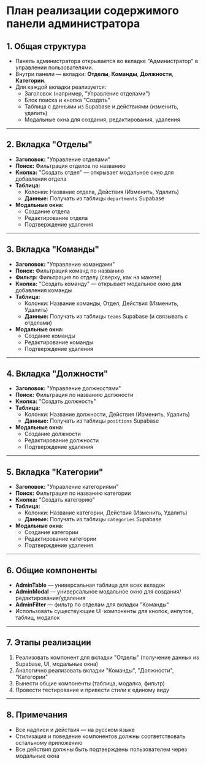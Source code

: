 # План реализации содержимого панели администратора

## 1. Общая структура

- Панель администратора открывается во вкладке "Администратор" в управлении пользователями.
- Внутри панели — вкладки: **Отделы**, **Команды**, **Должности**, **Категории**.
- Для каждой вкладки реализуется:
  - Заголовок (например, "Управление отделами")
  - Блок поиска и кнопка "Создать"
  - Таблица с данными из Supabase и действиями (изменить, удалить)
  - Модальные окна для создания, редактирования, удаления

---

## 2. Вкладка "Отделы"

- **Заголовок:** "Управление отделами"
- **Поиск:** Фильтрация отделов по названию
- **Кнопка:** "Создать отдел" — открывает модальное окно для добавления отдела
- **Таблица:**  
  - Колонки: Название отдела, Действия (Изменить, Удалить)
  - **Данные:** Получать из таблицы `departments` Supabase
- **Модальные окна:**
  - Создание отдела
  - Редактирование отдела
  - Подтверждение удаления

---

## 3. Вкладка "Команды"

- **Заголовок:** "Управление командами"
- **Поиск:** Фильтрация команд по названию
- **Фильтр:** Фильтрация по отделу (сверху, как на макете)
- **Кнопка:** "Создать команду" — открывает модальное окно для добавления команды
- **Таблица:**  
  - Колонки: Название команды, Отдел, Действия (Изменить, Удалить)
  - **Данные:** Получать из таблицы `teams` Supabase (и связывать с отделами)
- **Модальные окна:**
  - Создание команды
  - Редактирование команды
  - Подтверждение удаления

---

## 4. Вкладка "Должности"

- **Заголовок:** "Управление должностями"
- **Поиск:** Фильтрация по названию должности
- **Кнопка:** "Создать должность"
- **Таблица:**  
  - Колонки: Название должности, Действия (Изменить, Удалить)
  - **Данные:** Получать из таблицы `positions` Supabase
- **Модальные окна:**
  - Создание должности
  - Редактирование должности
  - Подтверждение удаления

---

## 5. Вкладка "Категории"

- **Заголовок:** "Управление категориями"
- **Поиск:** Фильтрация по названию категории
- **Кнопка:** "Создать категорию"
- **Таблица:**  
  - Колонки: Название категории, Действия (Изменить, Удалить)
  - **Данные:** Получать из таблицы `categories` Supabase
- **Модальные окна:**
  - Создание категории
  - Редактирование категории
  - Подтверждение удаления

---

## 6. Общие компоненты

- **AdminTable** — универсальная таблица для всех вкладок
- **AdminModal** — универсальное модальное окно для создания/редактирования/удаления
- **AdminFilter** — фильтр по отделам для вкладки "Команды"
- Использовать существующие UI-компоненты для кнопок, инпутов, таблиц, модалок

---

## 7. Этапы реализации

1. Реализовать компонент для вкладки "Отделы" (получение данных из Supabase, UI, модальные окна)
2. Аналогично реализовать вкладки "Команды", "Должности", "Категории"
3. Вынести общие компоненты (таблица, модалка, фильтр)
4. Провести тестирование и привести стили к единому виду

---

## 8. Примечания

- Все надписи и действия — на русском языке
- Стилизация и поведение компонентов должны соответствовать остальному приложению
- Все действия должны быть подтверждены пользователем через модальные окна 